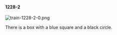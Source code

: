 #### 1228-2
![train-1228-2-0.png](https://github.com/lil-lab/nlvr/raw/master/nlvr/train/images/50/train-1228-2-0.png "train-1228-2-0.png")

There is a box with a blue square and a black circle.